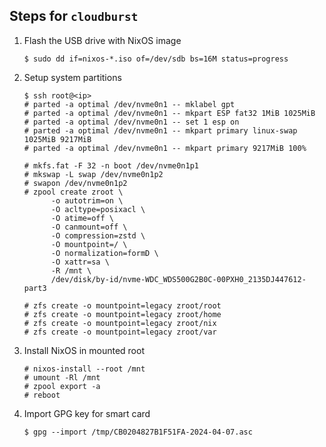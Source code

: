 ## Steps for `cloudburst`

1. Flash the USB drive with NixOS image

    ```console
    $ sudo dd if=nixos-*.iso of=/dev/sdb bs=16M status=progress
    ```

2. Setup system partitions

    ```console
    $ ssh root@<ip>
    # parted -a optimal /dev/nvme0n1 -- mklabel gpt
    # parted -a optimal /dev/nvme0n1 -- mkpart ESP fat32 1MiB 1025MiB
    # parted -a optimal /dev/nvme0n1 -- set 1 esp on
    # parted -a optimal /dev/nvme0n1 -- mkpart primary linux-swap 1025MiB 9217MiB
    # parted -a optimal /dev/nvme0n1 -- mkpart primary 9217MiB 100%

    # mkfs.fat -F 32 -n boot /dev/nvme0n1p1
    # mkswap -L swap /dev/nvme0n1p2
    # swapon /dev/nvme0n1p2
    # zpool create zroot \
          -o autotrim=on \
          -O acltype=posixacl \
          -O atime=off \
          -O canmount=off \
          -O compression=zstd \
          -O mountpoint=/ \
          -O normalization=formD \
          -O xattr=sa \
          -R /mnt \
          /dev/disk/by-id/nvme-WDC_WDS500G2B0C-00PXH0_2135DJ447612-part3

    # zfs create -o mountpoint=legacy zroot/root
    # zfs create -o mountpoint=legacy zroot/home
    # zfs create -o mountpoint=legacy zroot/nix
    # zfs create -o mountpoint=legacy zroot/var
    ```

3. Install NixOS in mounted root

    ```console
    # nixos-install --root /mnt
    # umount -Rl /mnt
    # zpool export -a
    # reboot
    ```

4. Import GPG key for smart card

    ```console
    $ gpg --import /tmp/CB0204827B1F51FA-2024-04-07.asc
    ```
